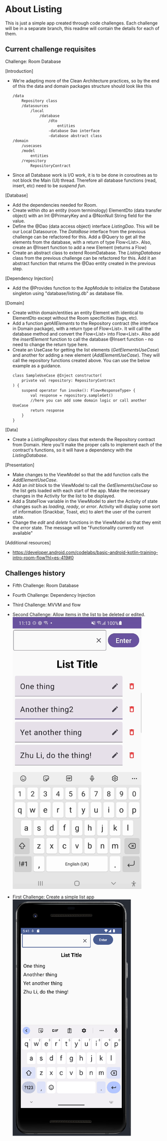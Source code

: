 # About Listing

This is just a simple app created through code challenges.
Each challenge will be in a separate branch, this readme will contain the details for each of them.

## Current challenge requisites

Challenge: Room Database

[Introduction]

* We're adapting more of the Clean Architecture practices, so by the end of this the data and domain packages structure should look like this

    ```
    /data
        Repository class
        /datasources
            /local 
                /database 
                    /dto
                        entities
                    -database Dao interface
                    -database abstract class
    /domain
        /usecases
        /model
            entities
        /repository
            RepositoryContract
    ```

* Since all Database work is I/O work, it is to be done in coroutines as to not block the Main (UI) thread. Therefore all database functions (read, insert, etc) need to be _suspend fun_.

[Database]

* Add the dependencies needed for Room.
* Create within dto an entity (room terminology) ElementDto (data transfer object) with an Int @PrimaryKey and a @NonNull String field for the value.
* Define the @Dao (data access object) interface _ListingDao_. This will be our Local Datasource. The _DataBase_ interface from the previous challenge can be refactored for this. Add a @Query to get all the elements from the database, with a return of type Flow<List<ElementDto>>. Also, create an
  @Insert function to add a new Element (returns a Flow<Unit>)
* Create an abstract class to extend RoomDatabase. The _ListingDatabase_ class from the previous challenge can be refactored for this. Add it an abstract function that returns the @Dao entity created in the previous step.

[Dependency Injection]

* Add the @Provides function to the AppModule to initialize the Database singleton using "database/listing.db" as database file.

[Domain]

* Create within domain/entities an entity Element with identical to ElementDto except without the Room specificities (tags, etc).
* Add a function _getAllElements_ to the Repository contract (the interface in Domain package), with a return type of Flow<List<Element>>. It will call the database method and convert the Flow<List<ElementDto>> into Flow<List<Element>>. Also add the _insertElement_ function to call the database
  @Insert function - no need to change the return
  type here.
* Create an UseCase for getting the list elements (_GetElementsUseCase_) and another for adding a new element (_AddElementUseCase_). They will call the repository functions created above. You can use the below example as a guidance.
    ```
    class SampleUseCase @Inject constructor(
        private val repository: RepositoryContract
    ) {
        suspend operator fun invoke(): Flow<ResponseType> {
            val response = repository.sampleGet()
            //here you can add some domain logic or call another UseCase
            return response
        }
    }
    ```

[Data]

* Create a _ListingRepository_ class that extends the Repository contract from Domain. Here you'll make the proper calls to implement each of the contract's functions, so it will have a dependency with the _ListingDatabase_.

[Presentation]

* Make changes to the ViewModel so that the add function calls the _AddElementUseCase_.
* Add an _init_ block to the ViewModel to call the _GetElementsUseCase_ so the list gets loaded with each start of the app. Make the necessary changes in the Activity for the list to be displayed.
* Add a StateFlow variable in the ViewModel to alert the Activity of state changes such as _loading_, _ready_, or _error_. Activity will display some sort of information (Snackbar, Toast, etc) to alert the user of the current state.
* Change the _edit_ and _delete_ functions in the ViewModel so that they emit the _error_ state. The message will be "Functionality currently not available"

[Additional resources]

* https://developer.android.com/codelabs/basic-android-kotlin-training-intro-room-flow?hl=es-419#0

## Challenges history

* Fifth Challenge: Room Database
* Fourth Challenge: Dependency Injection
* Third Challenge: MVVM and flow
* Second Challenge: Allow items in the list to be deleted or edited.
  ![Editable List App](https://github.com/FranGarc/Listing/blob/develop/screenshots/challenge2.png)

* First Challenge: Create a simple list app
  ![Simple List App](https://github.com/FranGarc/Listing/blob/develop/screenshots/challenge1.png)
